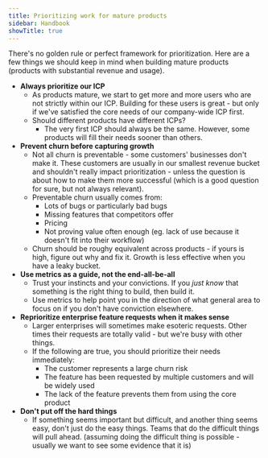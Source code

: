 ```yaml
---
title: Prioritizing work for mature products
sidebar: Handbook
showTitle: true
---
```


There's no golden rule or perfect framework for prioritization. Here are a few things we should keep in mind when building mature products (products with substantial revenue and usage). 

- **Always prioritize our ICP**
    - As products mature, we start to get more and more users who are not strictly within our ICP. Building for these users is great - but only if we've satisfied the core needs of our company-wide ICP first.
    - Should different products have different ICPs?
      - The very first ICP should always be the same. However, some products will fill their needs sooner than others.
- **Prevent churn before capturing growth**
    - Not all churn is preventable - some customers' businesses don't make it. These customers are usually in our smallest revenue bucket and shouldn't really impact prioritization - unless the question is about how to make them more successful (which is a good question for sure, but not always relevant).
    - Preventable churn usually comes from:
      - Lots of bugs or particularly bad bugs
      - Missing features that competitors offer
      - Pricing
      - Not proving value often enough (eg. lack of use because it doesn't fit into their workflow)
    - Churn should be roughy equivalent across products - if yours is high, figure out why and fix it. Growth is less effective when you have a leaky bucket.
- **Use metrics as a guide, not the end-all-be-all**
    - Trust your instincts and your convictions. If you _just know_ that something is the right thing to build, then build it.
    - Use metrics to help point you in the direction of what general area to focus on if you don't have conviction elsewhere.
- **Reprioritize enterprise feature requests when it makes sense**
    - Larger enterprises will sometimes make esoteric requests. Other times their requests are totally valid - but we're busy with other things.
    - If the following are true, you should prioritize their needs immediately:
      - The customer represents a large churn risk
      - The feature has been requested by multiple customers and will be widely used
      - The lack of the feature prevents them from using the core product
- **Don't put off the hard things**
    - If something seems important but difficult, and another thing seems easy, don't just do the easy things. Teams that do the difficult things will pull ahead. (assuming doing the difficult thing is possible - usually we want to see some evidence that it is)
